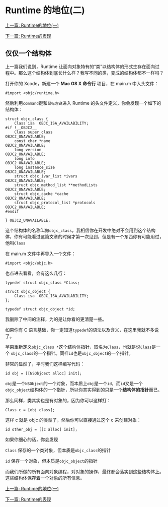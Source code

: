 # Runtime 的地位(二)

[上一篇: Runtime的地位(一)](https://github.com/Magic-Unique/Runtime/blob/master/B.1.Runtime的地位(一).md)

[下一篇: Runtime的表现](https://github.com/Magic-Unique/Runtime/blob/master/C.Runtime的表现.md)

## 仅仅一个结构体
上一篇我们说到，Runtime 让面向对象特有的“类”以结构体的形式生存在面向过程中。那么这个结构体到底长什么样？我写不同的类，变成的结构体都不一样吗？

打开你的 Xcode，新建一个 **Mac OS X 命令行** 项目，在 main.m 中入头文件：

```
#import <objc/runtime.h>
```
然后利用`command`键和`鼠标左键`进入 Runtime 的头文件定义，你会发现一个如下的结构体：

```
struct objc_class {
    Class isa  OBJC_ISA_AVAILABILITY;
#if !__OBJC2__
    Class super_class                                        OBJC2_UNAVAILABLE;
    const char *name                                         OBJC2_UNAVAILABLE;
    long version                                             OBJC2_UNAVAILABLE;
    long info                                                OBJC2_UNAVAILABLE;
    long instance_size                                       OBJC2_UNAVAILABLE;
    struct objc_ivar_list *ivars                             OBJC2_UNAVAILABLE;
    struct objc_method_list **methodLists                    OBJC2_UNAVAILABLE;
    struct objc_cache *cache                                 OBJC2_UNAVAILABLE;
    struct objc_protocol_list *protocols                     OBJC2_UNAVAILABLE;
#endif

} OBJC2_UNAVAILABLE;
```
这个结构体的名称叫做`objc_class`，我相信你在开发中绝对不会用到这个结构体，你有可能看过这篇文章的时候才第一次见到，但是有一个东西你有可能用过，他叫`Class`

在 main.m 文件中再导入一个文件：

```
#import <objc/objc.h>
```

也点进去看看，会有这么几行：

```
typedef struct objc_class *Class;

struct objc_object {
    Class isa  OBJC_ISA_AVAILABILITY;
};

typedef struct objc_object *id;
```

我删除了中间的注释，为的是让你看的更清楚一些。

如果你有 C 语言基础，你一定知道`typedef`的语法以及含义，在这里我就不多说了。

苹果重新定义`objc_class *`这个结构体指针，取名为`Class`，也就是说`Class`是一个 `objc_class`的一个指针。同样`id`也是`objc_object`的一个指针。

非常的显然了，平时我们这样编写代码：

```
id obj = [[NSObjcect alloc] init];
```

`obj`是一个`NSObject`的一个对象，而本质上`obj`是一个`id`，而`id`又是一个`objc_object`结构体的一个指针，所以你其实得到的只是一个**结构体的指针**而已。

那么同样，类其实也是有对象的，因为你可以这样打：

```
Class c = [obj class];
```

这样 c 就是 objc 的类型了，然后你可以直接通过这个 c 来创建对象：

```
id other_obj = [[c alloc] init];
```

如果你细心的话，你会发现 

`Class` 保存的一个类对象，但本质是`objc_class`的指针

`id` 保存一个对象，但本质是`objc_object`的指针

而我们所做的所有面向对象编程，对对象的操作，最终都会落实到这些结构体上。这些结构体保存着一个对象的所有信息。

[上一篇: Runtime的地位(一)](https://github.com/Magic-Unique/Runtime/blob/master/B.1.Runtime的地位(一).md)

[下一篇: Runtime的表现](https://github.com/Magic-Unique/Runtime/blob/master/C.Runtime的表现.md)
